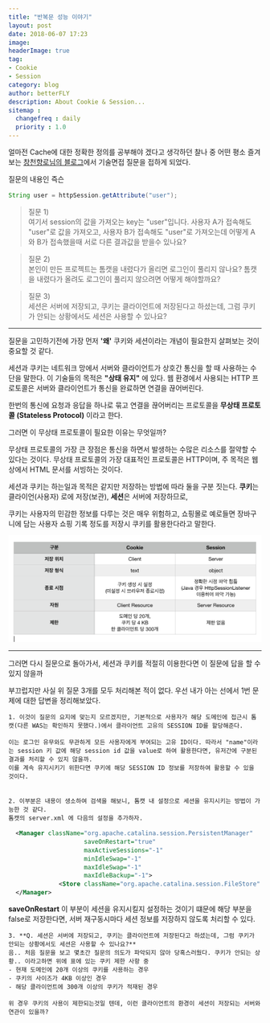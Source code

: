 ```yaml
---
title: "반복문 성능 이야기"
layout: post
date: 2018-06-07 17:23
image: 
headerImage: true
tag:
- Cookie
- Session 
category: blog
author: betterFLY
description: About Cookie & Session...
sitemap :
  changefreq : daily
  priority : 1.0
---
```


얼마전 Cache에 대한 정확한 정의를 공부해야 겠다고 생각하던 찰나 중 어떤 평소 즐겨 보는 [창천향로님의 블로그](http://jojoldu.tistory.com/278?category=689637)에서 기술면접 질문을 접하게 되었다.

질문의 내용인 즉슨


~~~java
String user = httpSession.getAttribute("user");
~~~
> 질문 1)<br/>
  여기서 session의 값을 가져오는 key는 "user"입니다. 
  사용자 A가 접속해도 "user"로 값을 가져오고, 사용자 B가 접속해도 "user"로 가져오는데 어떻게 A와 B가 접속했을때 서로 다른 결과값을 받을수 있나요?
  


> 질문 2)<br/>
  본인이 만든 프로젝트는 톰캣을 내렸다가 올리면 로그인이 풀리지 않나요? 
  톰캣을 내렸다가 올려도 로그인이 풀리지 않으려면 어떻게 해야할까요?
  


> 질문 3)<br/>
  세션은 서버에 저장되고, 쿠키는 클라이언트에 저장된다고 하셨는데, 그럼 쿠키가 안되는 상황에서도 세션은 사용할 수 있나요?
  
  
---

질문을 고민하기전에 가장 먼저 **'왜'** 쿠키와 세션이라는 개념이 필요한지 살펴보는 것이 중요할 것 같다.

세션과 쿠키는 네트워크 망에서 서버와 클라이언트가 상호간 통신을 할 때 사용하는 수단을 말한다. 
이 기술들의 목적은 **"상태 유지"** 에 있다. 웹 환경에서 사용되는 HTTP 프로토콜은 서버와 클라이언트가 통신을 완료하면 연결을 끊어버린다. 

한번의 통신에 요청과 응답을 하나로 묶고 연결을 끊어버리는 프로토콜을 **무상태 프로토콜 (Stateless Protocol)** 이라고 한다. 

그러면 이 무상태 프로토콜이 필요한 이유는 무엇일까?

무상태 프로토콜의 가장 큰 장점은 통신을 하면서 발생하는 수많은 리소스를 절약할 수 있다는 것이다. 
무상태 프로토콜의 가장 대표적인 프로토콜은 HTTP이며, 주 목적은 웹 상에서 HTML 문서를 서빙하는 것이다.


세션과 쿠키는 하는일과 목적은 같지만 저장하는 방법에 따라 둘을 구분 짓는다.
**쿠키**는 클라이언(사용자) 로에 저장(보관), **세션**은 서버에 저장하므로,

쿠키는 사용자의 민감한 정보를 다루는 것은 매우 위험하고, 쇼핑몰로 예로들면 장바구니에 담는 사용자 쇼핑 기록 정도를 저장시 쿠키를 활용한다라고 말한다.

![쿠키세션비교](/assets/images/180607/compare_with_cookie_session.png)


---

그러면 다시 질문으로 돌아가서, 세션과 쿠키를 적절히 이용한다면 이 질문에 답을 할 수 있지 않을까

부끄럽지만 사실 위 질문 3개를 모두 처리해본 적이 없다. 
우선 내가 아는 선에서 1번 문제에 대한 답변을 정리해보았다.

    1. 이것이 질문의 요지에 맞는지 모르겠지만, 기본적으로 사용자가 해당 도메인에 접근시 톰캣(다른 WAS는 확인하지 못했다.)에서 클라이언트 고유의 SESSION ID를 할당해준다.
    
    이는 로그인 유무와도 무관하게 모든 사용자에게 부여되는 고유 ID이다. 따라서 "name"이라는 session 키 값에 해당 session id 값을 value로 하여 활용한다면, 유저간에 구분된 결과를 처리할 수 있지 않을까.
    이를 계속 유지시키기 위한다면 쿠키에 해당 SESSION ID 정보를 저장하여 활용할 수 있을 것이다.
     

    2. 이부분은 내용이 생소하여 검색을 해보니, 톰캣 내 설정으로 세션을 유지시키는 방법이 가능한 것 같다.
    톰캣의 server.xml 에 다음의 설정을 추가하자.

~~~xml
  <Manager className="org.apache.catalina.session.PersistentManager"
                     saveOnRestart="true"
                     maxActiveSessions="-1"
                     minIdleSwap="-1"
                     maxIdleSwap="-1"
                     maxIdleBackup="-1">
              <Store className="org.apache.catalina.session.FileStore" directory="/session" />
  </Manager>
~~~

**saveOnRestart** 이 부분이 세션을 유지시킬지 설정하는 것이기 떄문에 해당 부분을 false로 저장한다면, 서버 재구동시마다 세션 정보를 저장하지 않도록 처리할 수 있다.


    3. **Q. 세션은 서버에 저장되고, 쿠키는 클라이언트에 저장된다고 하셨는데, 그럼 쿠키가 안되는 상황에서도 세션은 사용할 수 있나요?**
    음.. 처음 질문을 보고 몇초간 질문의 의도가 파악되지 않아 당혹스러웠다. 쿠키가 안되는 상황.. 이라고하면 위에 표에 있는 쿠키 제한 사항 중
    - 현재 도메인에 20개 이상의 쿠키를 사용하는 경우
    - 쿠키의 사이즈가 4KB 이상인 경우
    - 해당 클라이언트에 300개 이상의 쿠키가 적재된 경우

    위 경우 쿠키의 사용이 제한되는것일 텐데, 이런 클라이언트의 환경이 세션이 저장되는 서버와 연관이 있을까?

